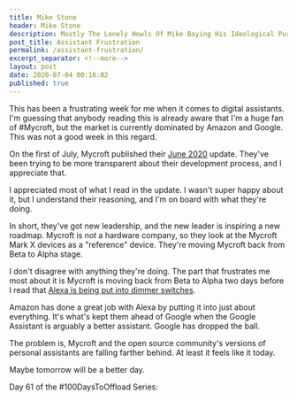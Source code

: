 ```yaml
---
title: Mike Stone
header: Mike Stone
description: Mostly The Lonely Howls Of Mike Baying His Ideological Purity At The Moon
post_title: Assistant Frustration
permalink: /assistant-frustration/
excerpt_separator: <!--more-->
layout: post
date: 2020-07-04 00:16:02
published: true
---
```



This has been a frustrating week for me when it comes to digital assistants. I'm guessing that anybody reading this is already aware that I'm a huge fan of #Mycroft, but the market is currently dominated by Amazon and Google. This was not a good week in this regard.

<!--more-->

On the first of July, Mycroft published their [June 2020](mycroft.ai/blog/mark-ii-update-june-2020/) update. They've been trying to be more transparent about their development process, and I appreciate that.

I appreciated most of what I read in the update. I wasn't super happy about it, but I understand their reasoning, and I'm on board with what they're doing.

In short, they've got new leadership, and the new leader is inspiring a new roadmap. Mycroft is _not_ a hardware company, so they look at the Mycroft Mark X devices as a "reference" device. They're moving Mycroft back from Beta to Alpha stage.

I don't disagree with anything they're doing. The part that frustrates me most about it is Mycroft is moving back from Beta to Alpha two days before I read that [Alexa is being put into dimmer switches](https://www.techhive.com/article/3331196/leviton-puts-alexa-in-a-dimmer-switch.html). 

Amazon has done a great job with Alexa by putting it into just about everything. It's what's kept them ahead of Google when the Google Assistant is arguably a better assistant. Google has dropped the ball.

The problem is, Mycroft and the open source community's versions of personal assistants are falling farther behind. At least it feels like it today. 

Maybe tomorrow will be a better day.

Day 61 of the #100DaysToOffload Series:
